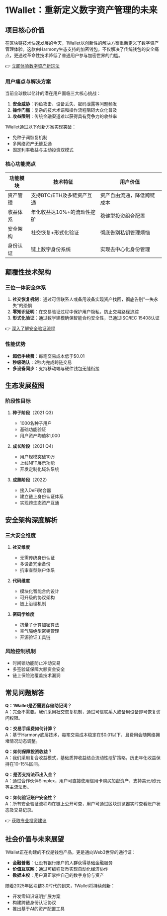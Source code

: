 # 1Wallet：重新定义数字资产管理的未来

## 项目核心价值
在区块链技术快速发展的今天，1Wallet以创新性的解决方案重新定义了数字资产管理体验。这款由Harmony生态支持的加密钱包，不仅解决了传统钱包的安全痛点，更通过革命性技术降低了普通用户参与加密世界的门槛。

👉 [立即体验数字资产新玩法](https://bit.ly/okx_welcome)

### 用户痛点与解决方案
当前全球数以亿计的潜在用户面临三大核心挑战：
1. **安全威胁**：钓鱼攻击、设备丢失、密码泄露等问题频发
2. **操作门槛**：复杂的技术术语和操作流程阻碍大众化普及
3. **收益限制**：传统金融渠道难以获得具有竞争力的收益率

1Wallet通过以下创新方案实现突破：
- 免种子词恢复机制
- 多网络资产无缝互通
- 固定利率收益与主动投资双模式

### 核心功能亮点
| 功能模块 | 技术特征 | 用户价值 |
|---------|----------|----------|
| 资产管理 | 支持BTC/ETH及多链资产互通 | 资产自由流通，降低跨链成本 |
| 收益体系 | 年化收益达10%+的流动性挖矿 | 稳健型投资组合配置 |
| 安全架构 | 社交恢复+形式化验证 | 彻底告别私钥管理烦恼 |
| 身份认证 | 链上数字身份系统 | 实现去中心化身份管理 |

## 颠覆性技术架构
### 三位一体安全体系
1. **社交恢复机制**：通过可信联系人或备用设备实现资产找回，彻底告别"一失永失"的恐惧
2. **零知识证明**：在交易验证过程中保护用户隐私，防止交易路径追踪
3. **形式化验证**：通过数学建模确保智能合约安全性，已通过ISO/IEC 15408认证

👉 [深入了解安全验证流程](https://bit.ly/okx_welcome)

### 性能优势
- **超低手续费**：每笔交易成本低于$0.01
- **秒级确认**：2秒内完成跨链交易
- **多设备同步**：支持移动端与硬件钱包无缝衔接

## 生态发展蓝图
### 阶段性目标
1. **种子阶段**（2021 Q3）
   - 1000名种子用户
   - 基础功能验证
   - 用户资产均值$1,000

2. **成长阶段**（2021 Q4）
   - 用户规模突破10万
   - 上线NFT展示功能
   - 开发定制化域名系统

3. **成熟阶段**（2022）
   - 接入DeFi聚合器
   - 建立链上身份认证体系
   - 实现跨生态资产互通

## 安全架构深度解析
### 三大安全维度
1. **社交维度**
   - 无需传统身份认证
   - 多设备冗余备份
   - 抗审查型账户体系

2. **代码维度**
   - 模块化智能合约设计
   - 可升级的协议架构
   - 链上治理机制

3. **密码学维度**
   - 抗量子计算加密算法
   - 空气隔绝型密钥管理
   - 开源验证工具链

### 风险控制机制
- 时间锁功能防止冲动交易
- 多签验证保障大额资金安全
- 链上保险池覆盖技术漏洞

## 常见问题解答
**Q：1Wallet是否需要存储助记词？**  
A：完全不需要。我们采用社交恢复机制，通过可信联系人或备用设备即可恢复访问权限。

**Q：交易手续费如何计算？**  
A：基于Harmony底层技术，每笔交易成本稳定在$0.01以下，且费用会随网络拥堵情况动态调整。

**Q：如何保障投资收益？**  
A：我们采用复合收益模式，基础质押收益结合流动性挖矿策略，历史年化收益保持在10-15%区间。

**Q：是否支持法币出入金？**  
A：通过合作伙伴Simplex，用户可直接使用信用卡购买加密资产，支持美元/欧元等主流法币。

**Q：如何验证账户安全性？**  
A：所有安全验证流程均在链上公开可查，用户可通过区块浏览器实时查看账户状态及交易记录。

👉 [获取专业投资建议](https://bit.ly/okx_welcome)

## 社会价值与未来展望
1Wallet正在构建的不仅是钱包产品，更是通向Web3世界的通行证：
- **金融普惠**：让没有银行账户的人群获得基础金融服务
- **价值互联网**：通过可编程货币实现自动化经济协作
- **数据主权**：用户真正掌控自己的数字身份与资产

随着2025年区块链3.0时代的到来，1Wallet将持续创新：
- 开发零知识证明扩展方案
- 构建跨链身份认证协议
- 推出基于AI的资产配置工具

